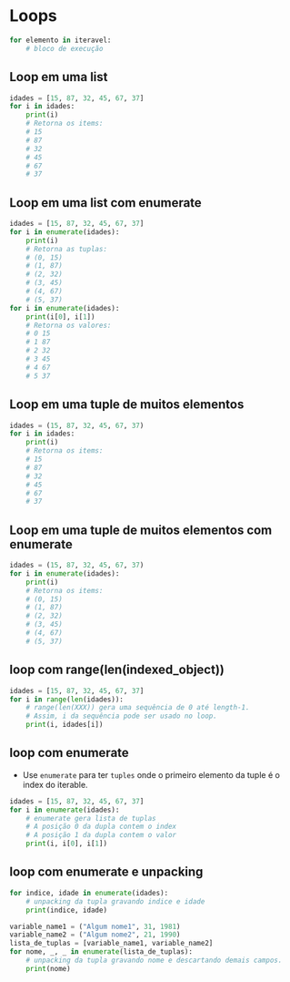 # Loops
```python
for elemento in iteravel:
    # bloco de execução
```  

## Loop em uma list
```python
idades = [15, 87, 32, 45, 67, 37]
for i in idades:
    print(i)
    # Retorna os items:
    # 15
    # 87
    # 32
    # 45
    # 67
    # 37
``` 

## Loop em uma list com enumerate
```python
idades = [15, 87, 32, 45, 67, 37]
for i in enumerate(idades):
    print(i)
    # Retorna as tuplas:
    # (0, 15)
    # (1, 87)
    # (2, 32)
    # (3, 45)
    # (4, 67)
    # (5, 37)
for i in enumerate(idades):
    print(i[0], i[1])
    # Retorna os valores:
    # 0 15
    # 1 87
    # 2 32
    # 3 45
    # 4 67
    # 5 37
``` 

## Loop em uma tuple de muitos elementos
```python
idades = (15, 87, 32, 45, 67, 37)
for i in idades:
    print(i)
    # Retorna os items:
    # 15
    # 87
    # 32
    # 45
    # 67
    # 37
``` 

## Loop em uma tuple de muitos elementos com enumerate
```python
idades = (15, 87, 32, 45, 67, 37)
for i in enumerate(idades):
    print(i)
    # Retorna os items:
    # (0, 15)
    # (1, 87)
    # (2, 32)
    # (3, 45)
    # (4, 67)
    # (5, 37)
``` 

## loop com range(len(indexed_object))
```python
idades = [15, 87, 32, 45, 67, 37]
for i in range(len(idades)):
    # range(len(XXX)) gera uma sequência de 0 até length-1. 
    # Assim, i da sequência pode ser usado no loop.
    print(i, idades[i])

``` 

## loop com enumerate
- Use `enumerate` para ter `tuples` onde o primeiro elemento da tuple é o index do iterable.
```python
idades = [15, 87, 32, 45, 67, 37]
for i in enumerate(idades):
    # enumerate gera lista de tuplas
    # A posição 0 da dupla contem o index
    # A posição 1 da dupla contem o valor
    print(i, i[0], i[1])
```

## loop com enumerate e unpacking
```python
for indice, idade in enumerate(idades): 
    # unpacking da tupla gravando indice e idade
    print(indice, idade)

variable_name1 = ("Algum nome1", 31, 1981)
variable_name2 = ("Algum nome2", 21, 1990)
lista_de_tuplas = [variable_name1, variable_name2]
for nome, _, _ in enumerate(lista_de_tuplas): 
    # unpacking da tupla gravando nome e descartando demais campos.
    print(nome)
``` 
